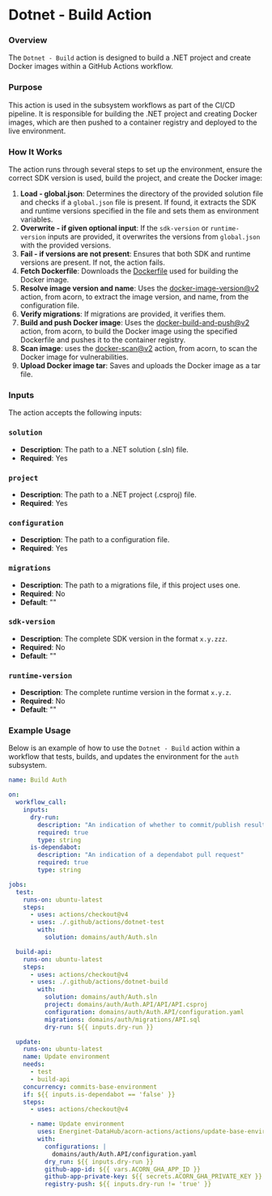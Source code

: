 # Dotnet - Build Action

### Overview

The `Dotnet - Build` action is designed to build a .NET project and create Docker images within a GitHub Actions workflow.

### Purpose

This action is used in the subsystem workflows as part of the CI/CD pipeline. It is responsible for building the .NET project and creating Docker images, which are then pushed to a container registry and deployed to the live environment.

### How It Works

The action runs through several steps to set up the environment, ensure the correct SDK version is used, build the project, and create the Docker image:

1. **Load - global.json**: Determines the directory of the provided solution file and checks if a `global.json` file is present. If found, it extracts the SDK and runtime versions specified in the file and sets them as environment variables.
2. **Overwrite - if given optional input**: If the `sdk-version` or `runtime-version` inputs are provided, it overwrites the versions from `global.json` with the provided versions.
3. **Fail - if versions are not present**: Ensures that both SDK and runtime versions are present. If not, the action fails.
4. **Fetch Dockerfile**: Downloads the [Dockerfile](https://github.com/Energinet-DataHub/acorn-actions/Dockerfile.simplified) used for building the Docker image.
5. **Resolve image version and name**: Uses the [docker-image-version@v2](https://github.com/Energinet-DataHub/acorn-actions/blob/main/actions/docker-image-version/action.yaml) action, from acorn, to extract the image version, and name, from the configuration file.
6. **Verify migrations**: If migrations are provided, it verifies them.
7. **Build and push Docker image**: Uses the [docker-build-and-push@v2](https://github.com/Energinet-DataHub/acorn-actions/blob/main/actions/docker-build-and-push/action.yaml) action, from acorn, to build the Docker image using the specified Dockerfile and pushes it to the container registry.
8. **Scan image**: uses the [docker-scan@v2](https://github.com/Energinet-DataHub/acorn-actions/blob/main/actions/docker-scan/action.yaml) action, from acorn, to scan the Docker image for vulnerabilities.
9. **Upload Docker image tar**: Saves and uploads the Docker image as a tar file.

### Inputs

The action accepts the following inputs:

### `solution`

- **Description**: The path to a .NET solution (.sln) file.
- **Required**: Yes

### `project`

- **Description**: The path to a .NET project (.csproj) file.
- **Required**: Yes

### `configuration`

- **Description**: The path to a configuration file.
- **Required**: Yes

### `migrations`

- **Description**: The path to a migrations file, if this project uses one.
- **Required**: No
- **Default**: ""

### `sdk-version`

- **Description**: The complete SDK version in the format `x.y.zzz`.
- **Required**: No
- **Default**: ""

### `runtime-version`

- **Description**: The complete runtime version in the format `x.y.z`.
- **Required**: No
- **Default**: ""

### Example Usage

Below is an example of how to use the `Dotnet - Build` action within a workflow that tests, builds, and updates the environment for the `auth` subsystem.

```yaml
name: Build Auth

on:
  workflow_call:
    inputs:
      dry-run:
        description: "An indication of whether to commit/publish results"
        required: true
        type: string
      is-dependabot:
        description: "An indication of a dependabot pull request"
        required: true
        type: string

jobs:
  test:
    runs-on: ubuntu-latest
    steps:
      - uses: actions/checkout@v4
      - uses: ./.github/actions/dotnet-test
        with:
          solution: domains/auth/Auth.sln

  build-api:
    runs-on: ubuntu-latest
    steps:
      - uses: actions/checkout@v4
      - uses: ./.github/actions/dotnet-build
        with:
          solution: domains/auth/Auth.sln
          project: domains/auth/Auth.API/API/API.csproj
          configuration: domains/auth/Auth.API/configuration.yaml
          migrations: domains/auth/migrations/API.sql
          dry-run: ${{ inputs.dry-run }}

  update:
    runs-on: ubuntu-latest
    name: Update environment
    needs:
      - test
      - build-api
    concurrency: commits-base-environment
    if: ${{ inputs.is-dependabot == 'false' }}
    steps:
      - uses: actions/checkout@v4

      - name: Update environment
        uses: Energinet-DataHub/acorn-actions/actions/update-base-environment@v4
        with:
          configurations: |
            domains/auth/Auth.API/configuration.yaml
          dry_run: ${{ inputs.dry-run }}
          github-app-id: ${{ vars.ACORN_GHA_APP_ID }}
          github-app-private-key: ${{ secrets.ACORN_GHA_PRIVATE_KEY }}
          registry-push: ${{ inputs.dry-run != 'true' }}
```
